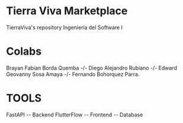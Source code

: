 # Tierra Viva Marketplace
TierraViva's repository
Ingeniería del Software I

# Colabs
Brayan Fabian Borda Quemba -/-
Diego Alejandro Rubiano -/-
Edward Geovanny Sosa Amaya -/-
Fernando Bohorquez Parra.

# TOOLS
FastAPI     -- Backend
FlutterFlow -- Frontend
            -- Database
